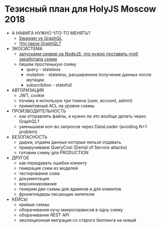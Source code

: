 # Тезисный план для HolyJS Moscow 2018

- А НАФИГА НУЖНО ЧТО-ТО МЕНЯТЬ?
  - [Swagger vs GraphQL](https://github.com/nodkz/conf_talks/tree/master/particles/swagger)
  - [Что такое GraphQL?](https://github.com/nodkz/conf_talks/tree/master/particles/graphql)
- ЭКОСИСТЕМА
  - [запускаем сервер на NodeJS, что нужно поставить чтоб заработала схема](https://github.com/nodkz/conf_talks/tree/master/particles/graphql/ecosystem)
  - пишем простенькую схему
    - query - stateless
    - mutation - stateless, расширенное получение данных после мутации
    - subscribtion - statefull
- АВТОРИЗАЦИЯ
  - JWT, cookie
  - почему я использую три токена (user, account, admin)
  - примитивный ACL на уровне схемы
- ПРОИЗВОДИТЕЛЬНОСТЬ
  - как отправлять файлы, и нужно ли это вообще делать через GraphQL?
  - уменьшаем кол-во запросов через DataLoader (avoiding N+1 problem)
- БЕЗОПАСНОСТЬ
  - дырки, отдаем данные которые нельзя отдавать
  - прикручиваем QueryCost (Denial of Service attacks)
  - готовим схему для PRODUCTION
- ДРУГОЕ
  - как передавать ошибки клиенту
  - генерация схем из моделей
  - тестирование схем
  - документация
  - версионирование
  - генерим две схемы для админов и для клиентов
  - фронетнедеры писающие кипятком
- КЕЙСЫ
  - кривые схемы
  - оборачивания кучу микросервисов в одну схему
  - оборачивание REST API
  - эволюционная миграция со старого биллинга на новый

